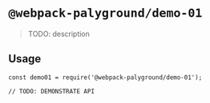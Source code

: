 # `@webpack-palyground/demo-01`

> TODO: description

## Usage

```
const demo01 = require('@webpack-palyground/demo-01');

// TODO: DEMONSTRATE API
```
